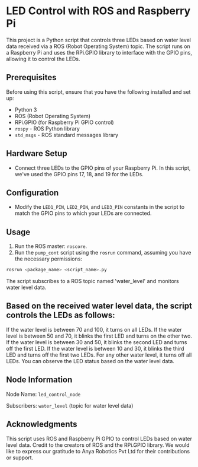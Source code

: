 # LED Control with ROS and Raspberry Pi

This project is a Python script that controls three LEDs based on water level data received via a ROS (Robot Operating System) topic. The script runs on a Raspberry Pi and uses the RPi.GPIO library to interface with the GPIO pins, allowing it to control the LEDs.

## Prerequisites

Before using this script, ensure that you have the following installed and set up:

- Python 3
- ROS (Robot Operating System)
- RPi.GPIO (for Raspberry Pi GPIO control)
- `rospy` - ROS Python library
- `std_msgs` - ROS standard messages library

## Hardware Setup

- Connect three LEDs to the GPIO pins of your Raspberry Pi. In this script, we've used the GPIO pins 17, 18, and 19 for the LEDs.

## Configuration

- Modify the `LED1_PIN`, `LED2_PIN`, and `LED3_PIN` constants in the script to match the GPIO pins to which your LEDs are connected.

## Usage

1. Run the ROS master: `roscore`.
2. Run the `pump_cont` script using the `rosrun` command, assuming you have the necessary permissions:
```bash
rosrun <package_name> <script_name>.py
```

The script subscribes to a ROS topic named 'water_level' and monitors water level data.

## Based on the received water level data, the script controls the LEDs as follows:

If the water level is between 70 and 100, it turns on all LEDs.
If the water level is between 50 and 70, it blinks the first LED and turns on the other two.
If the water level is between 30 and 50, it blinks the second LED and turns off the first LED.
If the water level is between 10 and 30, it blinks the third LED and turns off the first two LEDs.
For any other water level, it turns off all LEDs.
You can observe the LED status based on the water level data.

## Node Information

Node Name: 
`led_control_node`  

Subscribers:
`water_level` (topic for water level data)

## Acknowledgments
This script uses ROS and Raspberry Pi GPIO to control LEDs based on water level data. Credit to the creators of ROS and the RPi.GPIO library. We would like to express our gratitude to Anya Robotics Pvt Ltd for their contributions or support.
